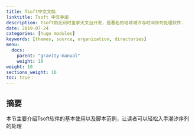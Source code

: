 ```yaml
---
title: Tsoft中文文档
linktitle: Tsoft 中文手册
description: Tsoft由比利时皇家天文台开发，是著名的地球潮汐与时间序列处理软件.
date: 2019-07-24
categories: [hugo modules]
keywords: [themes, source, organization, directories]
menu:
  docs:
    parent: "gravity-manual"
    weight: 10
weight: 10
sections_weight: 10
toc: true：
---
```


## 摘要

本节主要介绍Tsoft软件的基本使用以及脚本范例，让读者可以轻松入手潮汐序列的处理

